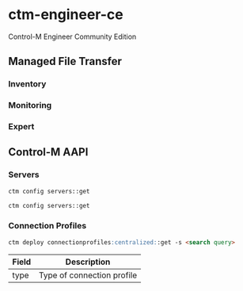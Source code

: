 # ctm-engineer-ce
Control-M Engineer Community Edition

## Managed File Transfer

### Inventory

### Monitoring

### Expert


## Control-M AAPI

### Servers

``` markdown title="Get all Control-M Servers"
ctm config servers::get
```

``` markdown title="Get all Control-M Servers"
ctm config servers::get
```

### Connection Profiles

``` markdown title="Get centralized deployed connection profile"
ctm deploy connectionprofiles:centralized::get -s <search query>
```

| Field	| Description |
| ------------- | ------------- |
| type | Type of connection profile |
